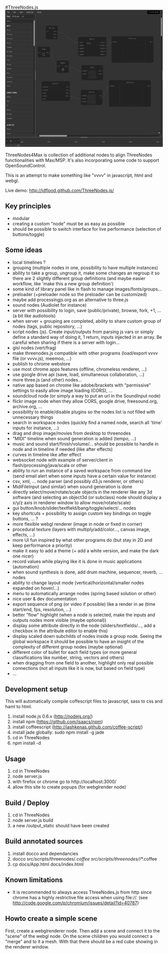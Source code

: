 #ThreeNodes.js
<img src="http://github.com/nestorsilk/ThreeNodes4Max.js/raw/master/public/misc/ThreeNodes4Max.png" width="852" height="436" alt="screenshot version 0.1.0">

ThreeNodes4Max is  collection of additional nodes to align ThreeNodes functionalities with Max/MSP. It's also incorporating some code to support OpenSoundControl.

This is an attempt to make something like "vvvv" in javascript, html and webgl.

Live demo: http://idflood.github.com/ThreeNodes.js/

## Key principles
- modular
- creating a custom "node" must be as easy as possible
- should be possible to switch interface for live performance (selection of buttons/toggle)

## Some ideas
- local timelines ?
- grouping (multiple nodes in one, possibility to have multiple instances)
- ability to take a group, ungroup it, make some changes an regroup it so there are 2 slightly different group definitions (and maybe easier workflow, like 'make this a new group definition')
- some kind of library panel like in flash to manage images/fonts/groups... 
- preloader (+preloader node so the preloader can be customized)
- maybe add processingjs.org as an alternative to three.js
- sound nodes (Audiolet for instance)
- server with possibility to login, save (public/private), browse, fork, +1, ... (a bit like audiotools)
- when server + grouping are completed, ability to share custom group of nodes (tags, public repository, ...)
- script nodes (js). Create input/outputs from parsing js vars or simply define a standard way of doing it, 1 return, inputs injected in an array. Be careful when sharing if there is a server with login...
- glsl nodes (vert/frag)
- make threenodes.js compatible with other programs (load/export vvvv file (or vvvv.js), meemoo, ...)
- publish to chrome webstore
- use most chrome apps features (offline, chromeless renderer, ...)
- use google drive api (save, load, simultaneous collaboration, ...)
- more three.js (and other) nodes...
- native app based on chrome like adobe/brackets with "permissive" settings to easily allow image loading (CORS), ...
- soundcloud node (or simply a way to put an url in the SoundInput node)
- flickr image node when they allow CORS, google drive, freesound.org, archive.org, ...
- possibility to enable/disable plugins so the nodes list is not filled with unnecessary things
- search in workspace nodes (quickly find a named node, search all 'time' inputs for instance, ...)
- drag and drop image/movies from desktop to threenodes
- "MIDI" timeline when sound generation is added (tempo, ...)
- music and sound start/finish/volume/... should be possible to handle in node and in timeline if needed (like after effects)
- curves in timeline like after effect
- websocket node with example of server/client in flash/processing/java/scala or other
- ability to run an instance of a saved workspace from command line (send email alert when some inputs have a certain value for instance)
- csv, xml, ... node parser (and possibly d3.js renderer, or others)
- MidiFileInput (and similar) when sound generation is done
- directly select/move/rotate/scale objects in the renderer like any 3d software (and selecting an object3d (or subclass) node should display a x/y/z axis in renderer window to allow move/rotate/scale)
- gui button/knob/slider/textfield/bang/toggle/select/... nodes
- key shortcuts + possibility to assign custom key bindings on toggle buttons, ... ?
- more flexible webgl renderer (image in node or fixed in corner)
- procedural texture (layers with multiply/add/color..., canvas image, effects, ...)
- more UI fun inspired by what other programs do (but stay in 2D and keep performance a priority)
- make it easy to add a theme (+ add a white version, and make the dark one nicer)
- record values while playing like it is done in music applications (automation)
- when sound synthesis is done, add drum machine, sequencer, reverb, ... nodes
- ability to change layout mode (vertical/horizontal/smaller nodes expanded on hover/...)
- menu to automatically arrange nodes (spring based solution or other)
- nice user & dev documentation
- export sequence of png (or video if possible) like a render in ae (time start/end, fps, resolution, ...)
- better "flow" highlight (when a node is selected, make the inputs and outputs nodes more visible (maybe optional))
- display some attribute directly in the node (sliders/textfields/..., add a checkbox in the attribute editor to enable this)
- display scaled down subchilds of nodes inside a group node. Seeing the global workspace it should be possible to have an insight of the complexity of different group nodes (maybe optional)
- different color of bullet for each field types (or more general classifications like number, string, vectors and others)
- when dragging from one field to another, highlight only real possible connections (not all inputs like it is now, but based on field type)
- ...

## Development setup
This will automatically compile coffescript files to javascript, sass to css and haml to html.

1. install node.js 0.6.x (http://nodejs.org/)
2. install npm (https://github.com/isaacs/npm)
3. install coffeescript (http://jashkenas.github.com/coffee-script/)
4. install jade globally: sudo npm install -g jade 
5. cd in ThreeNodes
6. npm install -d

## Usage
1. cd in ThreeNodes
2. node server.js
3. with firefox or chrome go to http://localhost:3000/
4. allow this site to create popups (for webglrender node)

## Build / Deploy
1. cd in ThreeNodes
2. node server.js build
3. a new /output_static should have been created

## Build annotated sources
1. install docco and dependancies
2. docco src/scripts/threenodes/*.coffee src/scripts/threenodes/*/*.coffee
3. cp docs/App.html docs/index.html

## Known limitations
- It is recommended to always access ThreeNodes.js from http since chrome has a highly restrictive file access when using file://. (see http://code.google.com/p/chromium/issues/detail?id=40787)

## Howto create a simple scene
First, create a webglrenderer node. Then add a scene and connect it to the "scene" of the webgl node. On the scene children you would connect a "merge" and to it a mesh. With that there should be a red cube showing in the renderer window.
